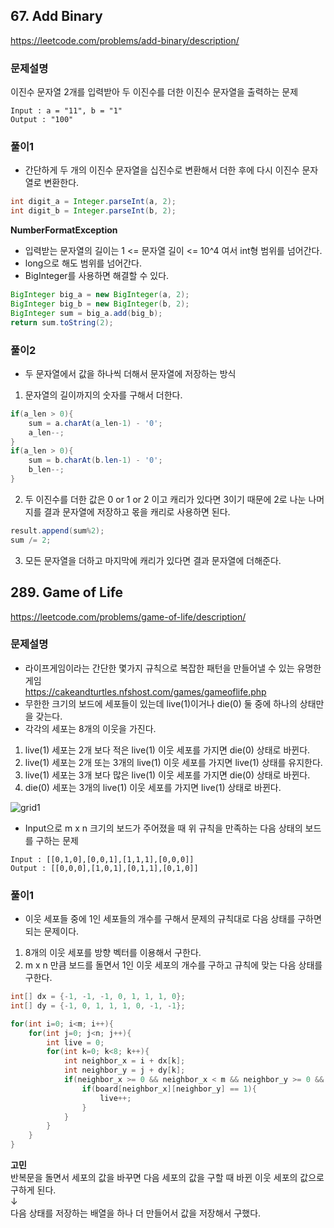 ## 67. Add Binary
https://leetcode.com/problems/add-binary/description/
### 문제설명
이진수 문자열 2개를 입력받아 두 이진수를 더한 이진수 문자열을 출력하는 문제  
```shell
Input : a = "11", b = "1"
Output : "100"
```

### 풀이1
- 간단하게 두 개의 이진수 문자열을 십진수로 변환해서 더한 후에 
다시 이진수 문자열로 변환한다.
```java
int digit_a = Integer.parseInt(a, 2);
int digit_b = Integer.parseInt(b, 2);
```
**NumberFormatException**  
- 입력받는 문자열의 길이는 1 <= 문자열 길이 <= 10^4 여서 int형 범위를 넘어간다.  
- long으로 해도 범위를 넘어간다.
- BigInteger를 사용하면 해결할 수 있다.
```java
BigInteger big_a = new BigInteger(a, 2);
BigInteger big_b = new BigInteger(b, 2);
BigInteger sum = big_a.add(big_b);
return sum.toString(2);
```
### 풀이2
- 두 문자열에서 값을 하나씩 더해서 문자열에 저장하는 방식
1. 문자열의 길이까지의 숫자를 구해서 더한다.
```java
if(a_len > 0){
    sum = a.charAt(a_len-1) - '0';    
    a_len--;
}
if(a_len > 0){
    sum = b.charAt(b.len-1) - '0';
    b_len--;
}
```
2. 두 이진수를 더한 값은 0 or 1 or 2 이고 캐리가 있다면 3이기 때문에 
2로 나눈 나머지를 결과 문자열에 저장하고 몫을 캐리로 사용하면 된다.
```java
result.append(sum%2);
sum /= 2;
```
3. 모든 문자열을 더하고 마지막에 캐리가 있다면 결과 문자열에 더해준다.

## 289. Game of Life
https://leetcode.com/problems/game-of-life/description/
### 문제설명
- 라이프게임이라는 간단한 몇가지 규칙으로 복잡한 패턴을 만들어낼 수 있는 유명한 게임  
  https://cakeandturtles.nfshost.com/games/gameoflife.php
- 무한한 크기의 보드에 세포들이 있는데 live(1)이거나 die(0) 둘 중에 하나의 상태만을 갖는다.
- 각각의 세포는 8개의 이웃을 가진다.
1. live(1) 세포는 2개 보다 적은 live(1) 이웃 세포를 가지면 die(0) 상태로 바뀐다.
2. live(1) 세포는 2개 또는 3개의 live(1) 이웃 세포를 가지면 live(1) 상태를 유지한다.
3. live(1) 세포는 3개 보다 많은 live(1) 이웃 세포를 가지면 die(0) 상태로 바뀐다.
4. die(0) 세포는 3개의 live(1) 이웃 세포를 가지면 live(1) 상태로 바뀐다.
 
![grid1](https://user-images.githubusercontent.com/57559288/215323553-2a45370f-9857-4160-b635-e4cb46282059.jpg)  
- Input으로 m x n 크기의 보드가 주어졌을 때 위 규칙을 만족하는 다음 상태의 보드를 구하는 문제
```
Input : [[0,1,0],[0,0,1],[1,1,1],[0,0,0]]
Output : [[0,0,0],[1,0,1],[0,1,1],[0,1,0]]
```
### 풀이1
- 이웃 세포들 중에 1인 세포들의 개수를 구해서 문제의 규칙대로 다음 상태를 구하면 되는 문제이다. 
1. 8개의 이웃 세포를 방향 벡터를 이용해서 구한다.
2. m x n 만큼 보드를 돌면서 1인 이웃 세포의 개수를 구하고 규칙에 맞는 다음 상태를 구한다.
```java
int[] dx = {-1, -1, -1, 0, 1, 1, 1, 0};
int[] dy = {-1, 0, 1, 1, 1, 0, -1, -1};

for(int i=0; i<m; i++){
    for(int j=0; j<n; j++){
        int live = 0;
        for(int k=0; k<8; k++){
            int neighbor_x = i + dx[k];
            int neighbor_y = j + dy[k];
            if(neighbor_x >= 0 && neighbor_x < m && neighbor_y >= 0 && neighbor_y < n){
                if(board[neighbor_x][neighbor_y] == 1){
                    live++;
                }
            }
        }
    }
}
```
**고민**  
반복문을 돌면서 세포의 값을 바꾸면 다음 세포의 값을 구할 때 바뀐 이웃 세포의 값으로 구하게 된다.  
↓  
다음 상태를 저장하는 배열을 하나 더 만들어서 값을 저장해서 구했다.  
